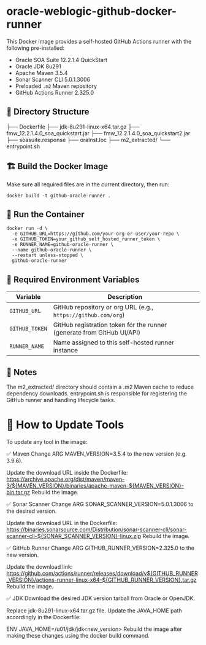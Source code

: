 # oracle-weblogic-github-docker-runner

This Docker image provides a self-hosted GitHub Actions runner with the following pre-installed:

- Oracle SOA Suite 12.2.1.4 QuickStart
- Oracle JDK 8u291
- Apache Maven 3.5.4
- Sonar Scanner CLI 5.0.1.3006
- Preloaded `.m2` Maven repository
- GitHub Actions Runner 2.325.0

## 📁 Directory Structure
├── Dockerfile
├── jdk-8u291-linux-x64.tar.gz
├── fmw_12.2.1.4.0_soa_quickstart.jar
├── fmw_12.2.1.4.0_soa_quickstart2.jar
├── soasuite.response
├── oraInst.loc
├── m2_extracted/
└── entrypoint.sh

## 🏗️ Build the Docker Image

Make sure all required files are in the current directory, then run:

```
docker build -t github-oracle-runner .
```

## 🚀 Run the Container
```
docker run -d \
  -e GITHUB_URL=https://github.com/your-org-or-user/your-repo \
  -e GITHUB_TOKEN=your_github_self_hosted_runner_token \
  -e RUNNER_NAME=github-oracle-runner \
  --name github-oracle-runner \
  --restart unless-stopped \
  github-oracle-runner
```


## 🔧 Required Environment Variables

| Variable       | Description                                                            |
| -------------- | ---------------------------------------------------------------------- |
| `GITHUB_URL`   | GitHub repository or org URL (e.g., `https://github.com/org`)          |
| `GITHUB_TOKEN` | GitHub registration token for the runner (generate from GitHub UI/API) |
| `RUNNER_NAME`  | Name assigned to this self-hosted runner instance                      |


## 📝 Notes
The m2_extracted/ directory should contain a .m2 Maven cache to reduce dependency downloads.
entrypoint.sh is responsible for registering the GitHub runner and handling lifecycle tasks.



# 🔄 How to Update Tools
To update any tool in the image:

✅ Maven
Change ARG MAVEN_VERSION=3.5.4 to the new version (e.g. 3.9.6).

Update the download URL inside the Dockerfile:
https://archive.apache.org/dist/maven/maven-3/${MAVEN_VERSION}/binaries/apache-maven-${MAVEN_VERSION}-bin.tar.gz
Rebuild the image.

✅ Sonar Scanner
Change ARG SONAR_SCANNER_VERSION=5.0.1.3006 to the desired version.

Update the download URL in the Dockerfile:
https://binaries.sonarsource.com/Distribution/sonar-scanner-cli/sonar-scanner-cli-${SONAR_SCANNER_VERSION}-linux.zip
Rebuild the image.

✅ GitHub Runner
Change ARG GITHUB_RUNNER_VERSION=2.325.0 to the new version.

Update the download link:
https://github.com/actions/runner/releases/download/v${GITHUB_RUNNER_VERSION}/actions-runner-linux-x64-${GITHUB_RUNNER_VERSION}.tar.gz
Rebuild the image.

✅ JDK
Download the desired JDK version tarball from Oracle or OpenJDK.

Replace jdk-8u291-linux-x64.tar.gz file.
Update the JAVA_HOME path accordingly in the Dockerfile:

ENV JAVA_HOME=/u01/jdk/jdk<new_version>
Rebuild the image after making these changes using the docker build command.
